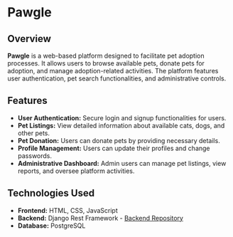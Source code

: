# Pawgle

## Overview
**Pawgle** is a web-based platform designed to facilitate pet adoption processes. It allows users to browse available pets, donate pets for adoption, and manage adoption-related activities. The platform features user authentication, pet search functionalities, and administrative controls.

## Features
- **User Authentication:** Secure login and signup functionalities for users.
- **Pet Listings:** View detailed information about available cats, dogs, and other pets.
- **Pet Donation:** Users can donate pets by providing necessary details.
- **Profile Management:** Users can update their profiles and change passwords.
- **Administrative Dashboard:** Admin users can manage pet listings, view reports, and oversee platform activities.

## Technologies Used
- **Frontend:** HTML, CSS, JavaScript
- **Backend:** Django Rest Framework  - [Backend Repository](https://github.com/MrTuzzO/Pet_Adoption_BackendDRF)
- **Database:** PostgreSQL
